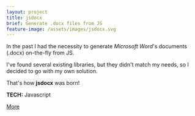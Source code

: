 ```yaml
---
layout: project
title: jsdocx
brief: Generate .docx files from JS
feature-image: /assets/images/jsdocx.svg
---
```


In the past I had the necessity to generate *Microsoft Word*'s documents (.docx) on-the-fly from JS.

I've found several existing libraries, but they didn't match my needs, so I decided to go with my own solution.

That's how **jsdocx** was born!

**TECH:** Javascript

<a class="btn" href="https://github.com/zuck/jsdocx">More</a>
